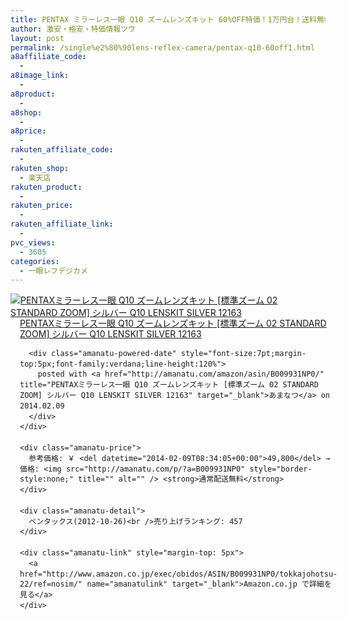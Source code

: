 ```yaml
---
title: PENTAX ミラーレス一眼 Q10 ズームレンズキット 60%OFF特価！1万円台！送料無料！
author: 激安・格安・特価情報ツウ
layout: post
permalink: /single%e2%80%90lens-reflex-camera/pentax-q10-60off1.html
a8affiliate_code:
  - 
a8image_link:
  - 
a8product:
  - 
a8shop:
  - 
a8price:
  - 
rakuten_affiliate_code:
  - 
rakuten_shop:
  - 楽天店
rakuten_product:
  - 
rakuten_price:
  - 
rakuten_affiliate_link:
  - 
pvc_views:
  - 3605
categories:
  - 一眼レフデジカメ
---
```

<div class="amanatu-box" style="margin-bottom:0px;">
  <div class="amanatu-image" style="float:left;">
    <a href="http://www.amazon.co.jp/exec/obidos/ASIN/B009931NP0/tokkajohotsu-22/ref=nosim/" name="amanatulink" target="_blank"><img src="http://i0.wp.com/ecx.images-amazon.com/images/I/51PiU%2BtY94L._SL160_.jpg?w=546" alt="PENTAXミラーレス一眼 Q10 ズームレンズキット [標準ズーム 02 STANDARD ZOOM] シルバー Q10 LENSKIT SILVER 12163" style="border: none;" data-recalc-dims="1" /></a>
  </div>
  
  <div class="amanatu-info" style="float:left;margin-left:15px;line-height:120%">
    <div class="amanatu-name" style="margin-bottom:10px;line-height:120%">
      <a href="http://www.amazon.co.jp/exec/obidos/ASIN/B009931NP0/tokkajohotsu-22/ref=nosim/" name="amanatulink" target="_blank">PENTAXミラーレス一眼 Q10 ズームレンズキット [標準ズーム 02 STANDARD ZOOM] シルバー Q10 LENSKIT SILVER 12163</a> 
      
      <div class="amanatu-powered-date" style="font-size:7pt;margin-top:5px;font-family:verdana;line-height:120%">
        posted with <a href="http://amanatu.com/amazon/asin/B009931NP0/" title="PENTAXミラーレス一眼 Q10 ズームレンズキット [標準ズーム 02 STANDARD ZOOM] シルバー Q10 LENSKIT SILVER 12163" target="_blank">あまなつ</a> on 2014.02.09
      </div>
    </div>
    
    <div class="amanatu-price">
      参考価格: ￥ <del datetime="2014-02-09T08:34:05+00:00">49,800</del> → 価格: <img src="http://amanatu.com/p/?a=B009931NP0" style="border-style:none;" title="" alt="" /> <strong>通常配送無料</strong>
    </div>
    
    <div class="amanatu-detail">
      ペンタックス(2012-10-26)<br />売り上げランキング: 457
    </div>
    
    <div class="amanatu-link" style="margin-top: 5px">
      <a href="http://www.amazon.co.jp/exec/obidos/ASIN/B009931NP0/tokkajohotsu-22/ref=nosim/" name="amanatulink" target="_blank">Amazon.co.jp で詳細を見る</a>
    </div>
  </div>
  
  <div class="amanatu-footer" style="clear: left">
  </div>
</div>